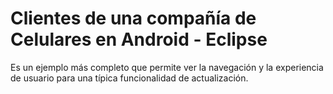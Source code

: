 # Clientes de una compañía de Celulares en Android - Eclipse

Es un ejemplo más completo que permite ver la navegación y la experiencia de usuario para una típica funcionalidad de actualización.

